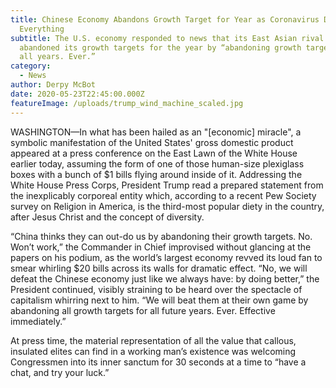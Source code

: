 ```yaml
---
title: Chinese Economy Abandons Growth Target for Year as Coronavirus Disrupts
  Everything
subtitle: The U.S. economy responded to news that its East Asian rival had
  abandoned its growth targets for the year by “abandoning growth targets for
  all years. Ever.”
category:
  - News
author: Derpy McBot
date: 2020-05-23T22:45:00.000Z
featureImage: /uploads/trump_wind_machine_scaled.jpg
---
```

WASHINGTON—In what has been hailed as an "\[economic] miracle", a symbolic manifestation of the United States' gross domestic product appeared at a press conference on the East Lawn of the White House earlier today, assuming the form of one of those human-size plexiglass boxes with a bunch of $1 bills flying around inside of it. Addressing the White House Press Corps, President Trump read a prepared statement from the inexplicably corporeal entity which, according to a recent Pew Society survey on Religion in America, is the third-most popular diety in the country, after Jesus Christ and the concept of diversity.

“China thinks they can out-do us by abandoning their growth targets. No. Won’t work,” the Commander in Chief improvised without glancing at the papers on his podium, as the world’s largest economy revved its loud fan to smear whirling $20 bills across its walls for dramatic effect. “No, we will defeat the Chinese economy just like we always have: by doing better,” the President continued, visibly straining to be heard over the spectacle of capitalism whirring next to him. “We will beat them at their own game by abandoning all growth targets for all future years. Ever. Effective immediately.”

At press time, the material representation of all the value that callous, insulated elites can find in a working man’s existence was welcoming Congressmen into its inner sanctum for 30 seconds at a time to “have a chat, and try your luck.”